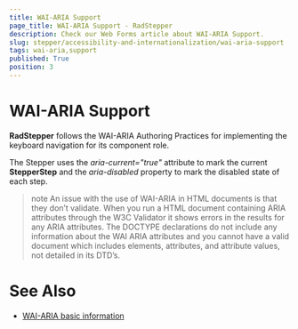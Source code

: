 ```yaml
---
title: WAI-ARIA Support
page_title: WAI-ARIA Support - RadStepper
description: Check our Web Forms article about WAI-ARIA Support.
slug: stepper/accessibility-and-internationalization/wai-aria-support
tags: wai-aria,support
published: True
position: 3
---
```


# WAI-ARIA Support

**RadStepper** follows the WAI-ARIA Authoring Practices for implementing the keyboard navigation for its component role.

The Stepper uses the *aria-current="true"* attribute to mark the current **StepperStep** and the *aria-disabled* property to mark the disabled state of each step.

>note An issue with the use of WAI-ARIA in HTML documents is that they don’t validate. When you run a HTML document containing ARIA attributes through the W3C Validator it shows errors in the results for any ARIA attributes. The DOCTYPE declarations do not include any information about the WAI ARIA attributes and you cannot have a valid document which includes elements, attributes, and attribute values, not detailed in its DTD’s.
>


# See Also

 * [WAI-ARIA basic information](https://www.w3.org/WAI/intro/aria)


